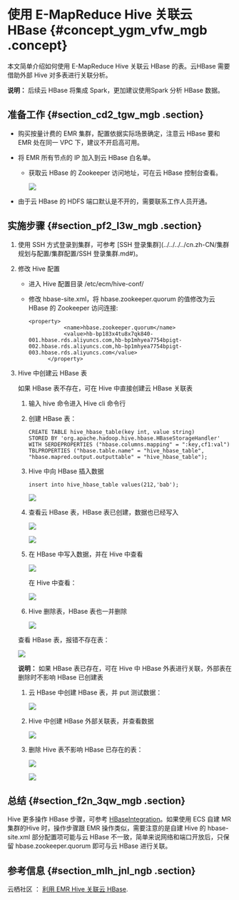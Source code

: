 # 使用 E-MapReduce Hive 关联云 HBase {#concept_ygm_vfw_mgb .concept}

本文简单介绍如何使用 E-MapReduce Hive 关联云 HBase 的表。云HBase 需要借助外部 Hive 对多表进行关联分析。

**说明：** 后续云 HBase 将集成 Spark，更加建议使用Spark 分析 HBase 数据。

## 准备工作 {#section_cd2_tgw_mgb .section}

-   购买按量计费的 EMR 集群，配置依据实际场景确定，注意云 HBase 要和 EMR 处在同一 VPC 下，建议不开启高可用。
-   将 EMR 所有节点的 IP 加入到云 HBase 白名单。
    -   获取云 HBase 的 Zookeeper 访问地址，可在云 HBase 控制台查看。

        ![](http://static-aliyun-doc.oss-cn-hangzhou.aliyuncs.com/assets/img/114385/155860064038367_zh-CN.png)

-   由于云 HBase 的 HDFS 端口默认是不开的，需要联系工作人员开通。

## 实施步骤 {#section_pf2_l3w_mgb .section}

1.  使用 SSH 方式登录到集群，可参考 [SSH 登录集群](../../../../cn.zh-CN/集群规划与配置/集群配置/SSH 登录集群.md#)。
2.  修改 Hive 配置
    -   进入 Hive 配置目录 /etc/ecm/hive-conf/
    -   修改 hbase-site.xml，将 hbase.zookeeper.quorum 的值修改为云 HBase 的 Zookeeper 访问连接:

        ```
        <property>
                   <name>hbase.zookeeper.quorum</name>
                   <value>hb-bp183x4tu8x7qk840-001.hbase.rds.aliyuncs.com,hb-bp1mhyea7754bpigt-002.hbase.rds.aliyuncs.com,hb-bp1mhyea7754bpigt-003.hbase.rds.aliyuncs.com</value>
              </property>
        ```

3.  Hive 中创建云 HBase 表

    如果 HBase 表不存在，可在 Hive 中直接创建云 HBase 关联表

    1.  输入 hive 命令进入 Hive cli 命令行
    2.  创建 HBase 表：

        ```
        CREATE TABLE hive_hbase_table(key int, value string) 
        STORED BY 'org.apache.hadoop.hive.hbase.HBaseStorageHandler'
        WITH SERDEPROPERTIES ("hbase.columns.mapping" = ":key,cf1:val")
        TBLPROPERTIES ("hbase.table.name" = "hive_hbase_table", "hbase.mapred.output.outputtable" = "hive_hbase_table");
        ```

    3.  Hive 中向 HBase 插入数据

        ```
        insert into hive_hbase_table values(212,'bab');
        ```

        ![](http://static-aliyun-doc.oss-cn-hangzhou.aliyuncs.com/assets/img/114385/155860064037681_zh-CN.png)

    4.  查看云 HBase 表，HBase 表已创建，数据也已经写入

        ![](http://static-aliyun-doc.oss-cn-hangzhou.aliyuncs.com/assets/img/114385/155860064037682_zh-CN.png)

        ![](http://static-aliyun-doc.oss-cn-hangzhou.aliyuncs.com/assets/img/114385/155860064037683_zh-CN.png)

    5.  在 HBase 中写入数据，并在 Hive 中查看

        ![](http://static-aliyun-doc.oss-cn-hangzhou.aliyuncs.com/assets/img/114385/155860064037684_zh-CN.png)

        在 Hive 中查看：

        ![](http://static-aliyun-doc.oss-cn-hangzhou.aliyuncs.com/assets/img/114385/155860064037685_zh-CN.png)

    6.  Hive 删除表，HBase 表也一并删除

        ![](http://static-aliyun-doc.oss-cn-hangzhou.aliyuncs.com/assets/img/114385/155860064037686_zh-CN.png)

    查看 HBase 表，报错不存在表：

    ![](http://static-aliyun-doc.oss-cn-hangzhou.aliyuncs.com/assets/img/114385/155860064037687_zh-CN.png)

    **说明：** 如果 HBase 表已存在，可在 Hive 中 HBase 外表进行关联，外部表在删除时不影响 HBase 已创建表

    1.  云 HBase 中创建 HBase 表，并 put 测试数据：

        ![](http://static-aliyun-doc.oss-cn-hangzhou.aliyuncs.com/assets/img/114385/155860064037688_zh-CN.png)

    2.  Hive 中创建 HBase 外部关联表，并查看数据

        ![](http://static-aliyun-doc.oss-cn-hangzhou.aliyuncs.com/assets/img/114385/155860064137689_zh-CN.png)

    3.  删除 Hive 表不影响 HBase 已存在的表：

        ![](http://static-aliyun-doc.oss-cn-hangzhou.aliyuncs.com/assets/img/114385/155860064137690_zh-CN.png)

        ![](http://static-aliyun-doc.oss-cn-hangzhou.aliyuncs.com/assets/img/114385/155860064137691_zh-CN.png)


## 总结 {#section_f2n_3qw_mgb .section}

Hive 更多操作 HBase 步骤，可参考 [HBaseIntegration](https://cwiki.apache.org/confluence/display/Hive/HBaseIntegration)。如果使用 ECS 自建 MR 集群的Hive 时，操作步骤跟 EMR 操作类似，需要注意的是自建 Hive 的 hbase-site.xml 部分配置项可能与云 HBase 不一致，简单来说网络和端口开放后，只保留 hbase.zookeeper.quorum 即可与云 HBase 进行关联。

## 参考信息 {#section_mlh_jnl_ngb .section}

云栖社区 ： [利用 EMR Hive 关联云 HBase](https://yq.aliyun.com/articles/652464?spm=a2c4e.11163080.searchblog.9.26032ec10hUrSR&do=login&accounttraceid=43f5cf8e-7606-472e-a12f-b5d694893b58&do=login).

